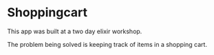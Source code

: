 Shoppingcart
============

This app was built at a two day elixir workshop.

The problem being solved is keeping track of items in a shopping cart.
